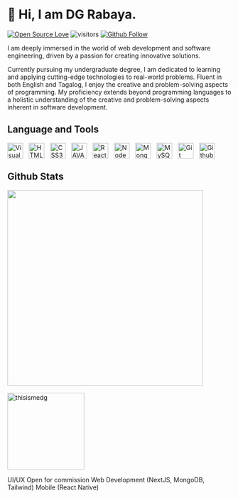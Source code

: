 # 👋 Hi, I am DG Rabaya.
[![Open Source Love](https://badges.frapsoft.com/os/v1/open-source.svg?v=102)](https://github.com/ellerbrock/open-source-badge/) ![visitors](https://vbr.wocr.tk/badge?page_id=thisismedg.thisismedg&color=00cf00&style=flat-square) [![Github Follow](https://img.shields.io/github/followers/thisismedg?label=Follow%20Me&style=social)](https://github.com/thisismedg)

I am deeply immersed in the world of web development and software engineering, driven by a passion for creating innovative solutions.

Currently pursuing my undergraduate degree, I am dedicated to learning and applying cutting-edge technologies to real-world problems. Fluent in both English and Tagalog, I enjoy the creative and problem-solving aspects of programming. My proficiency extends beyond programming languages to a holistic understanding of the creative and problem-solving aspects inherent in software development. 


## Language and Tools

<div class="display: grid; grid-template-columns: 1fr 1fr; grid-gap: 2rem;">
<img align="left" alt="Visual Studio Code" width="35px" src="https://cdn.jsdelivr.net/gh/devicons/devicon/icons/vscode/vscode-original.svg" style="padding-right:10px;" />
<img align="left" alt="HTML5" width="35px" src="https://cdn.jsdelivr.net/gh/devicons/devicon/icons/html5/html5-original.svg" style="padding-right:10px;" />
<img align="left" alt="CSS3" width="35px" src="https://cdn.jsdelivr.net/gh/devicons/devicon/icons/css3/css3-original.svg" style="padding-right:10px;" />
<img align="left" alt="JAVASCRIPT" width="35px" src="https://cdn.jsdelivr.net/gh/devicons/devicon/icons/javascript/javascript-original.svg" style="padding-right:10px;" />
<img align="left" alt="React" width="35px" src="https://cdn.jsdelivr.net/gh/devicons/devicon/icons/react/react-original.svg" style="padding-right:10px;" />
<img align="left" alt="NodeJS" width="35px" src="https://cdn.jsdelivr.net/gh/devicons/devicon/icons/nodejs/nodejs-original.svg" style="padding-right:10px;" />
<img align="left" alt="MongoDB" width="35px" src="https://cdn.jsdelivr.net/gh/devicons/devicon/icons/mongodb/mongodb-original.svg" style="padding-right:10px;" />
<img align="left" alt="MySQL" width="35px" src="https://cdn.jsdelivr.net/gh/devicons/devicon/icons/mysql/mysql-original.svg" style="padding-right:10px;" />
<img align="left" alt="Git" width="35px" src="https://cdn.jsdelivr.net/gh/devicons/devicon/icons/git/git-original.svg" style="padding-right:10px;" />
<img align="left" alt="Github" width="35px" src="https://user-images.githubusercontent.com/3369400/139447912-e0f43f33-6d9f-45f8-be46-2df5bbc91289.png" style="padding-right:10px;" />
</div>

<br />
<br />

## Github Stats

<div style="display: grid; grid-template-columns: 1fR; grid-gap: 1rem;">
<a href="https://stats.dooboo.io/api/github-stats-advanced?login=thisismedg"><img src="https://stats.dooboo.io/api/github-stats-advanced?login=thisismedg" width="440" /></a>
<img src="https://github-readme-streak-stats.herokuapp.com/?user=thisismedg&theme=material-palenight&hide_border=false" alt="thisismedg" height="173"/>

</div>

UI/UX
Open for commission
Web Development (NextJS, MongoDB, Tailwind)
Mobile (React Native)

